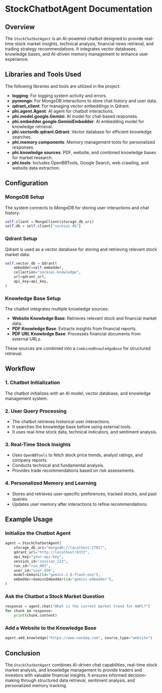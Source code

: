 # StockChatbotAgent Documentation

## Overview

The `StockChatbotAgent` is an AI-powered chatbot designed to provide real-time stock market insights, technical analysis, financial news retrieval, and trading strategy recommendations. It integrates vector databases, knowledge bases, and AI-driven memory management to enhance user experience.

## Libraries and Tools Used

The following libraries and tools are utilized in the project:

- **logging**: For logging system activity and errors.
- **pymongo**: For MongoDB interactions to store chat history and user data.
- **qdrant_client**: For managing vector embeddings in Qdrant.
- **phi.agent.Agent**: AI agent for chatbot interactions.
- **phi.model.google.Gemini**: AI model for chat-based responses.
- **phi.embedder.google.GeminiEmbedder**: AI embedding model for knowledge retrieval.
- **phi.vectordb.qdrant.Qdrant**: Vector database for efficient knowledge searches.
- **phi.memory components**: Memory management tools for personalized responses.
- **phi.knowledge sources**: PDF, website, and combined knowledge bases for market research.
- **phi.tools**: Includes OpenBBTools, Google Search, web crawling, and website data extraction.

## Configuration

### MongoDB Setup

The system connects to MongoDB for storing user interactions and chat history:

```python
self.client = MongoClient(storage_db_uri)
self.db = self.client["socksai-db"]
```

### Qdrant Setup

Qdrant is used as a vector database for storing and retrieving relevant stock market data:

```python
self.vector_db = Qdrant(
    embedder=self.embedder,
    collection="socksai-knowledge",
    url=qdrant_url,
    api_key=api_key,
)
```

### Knowledge Base Setup

The chatbot integrates multiple knowledge sources:

- **Website Knowledge Base**: Retrieves relevant stock and financial market data.
- **PDF Knowledge Base**: Extracts insights from financial reports.
- **PDF URL Knowledge Base**: Processes financial documents from external URLs.

These sources are combined into a `CombinedKnowledgeBase` for structured retrieval.

## Workflow

### 1. Chatbot Initialization

The chatbot initializes with an AI model, vector database, and knowledge management system.

### 2. User Query Processing

- The chatbot retrieves historical user interactions.
- It searches the knowledge base before using external tools.
- It uses real-time stock data, technical indicators, and sentiment analysis.

### 3. Real-Time Stock Insights

- Uses `OpenBBTools` to fetch stock price trends, analyst ratings, and company reports.
- Conducts technical and fundamental analysis.
- Provides trade recommendations based on risk assessments.

### 4. Personalized Memory and Learning

- Stores and retrieves user-specific preferences, tracked stocks, and past queries.
- Updates user memory after interactions to refine recommendations.

## Example Usage

### Initialize the Chatbot Agent

```python
agent = StockChatbotAgent(
    storage_db_uri="mongodb://localhost:27017",
    qdrant_url="http://localhost:6333",
    api_key="your-api-key",
    session_id="session_123",
    run_id="run_001",
    user_id="user_456",
    model=Gemini(id="gemini-2.0-flash-exp"),
    embedder=GeminiEmbedder(id="gemini-embedder"),
)
```

### Ask the Chatbot a Stock Market Question

```python
response = agent.chat("What is the current market trend for AAPL?")
for chunk in response:
    print(chunk.content)
```

### Add a Website to the Knowledge Base

```python
agent.add_knowledge("https://www.nasdaq.com", source_type="website")
```

## Conclusion

The `StockChatbotAgent` combines AI-driven chat capabilities, real-time stock market analysis, and knowledge management to provide traders and investors with valuable financial insights. It ensures informed decision-making through structured data retrieval, sentiment analysis, and personalized memory tracking.
